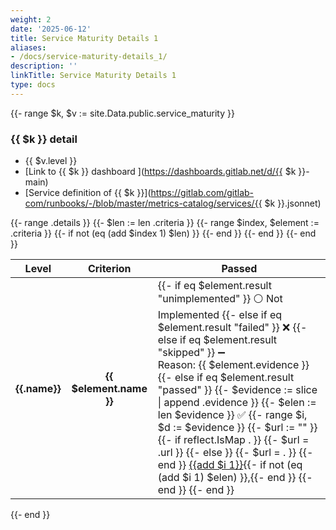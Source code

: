 ```yaml
---
weight: 2
date: '2025-06-12'
title: Service Maturity Details 1
aliases:
- /docs/service-maturity-details_1/
description: ''
linkTitle: Service Maturity Details 1
type: docs
---
```


{{- range $k, $v := site.Data.public.service_maturity }}

### {{ $k }} detail

- {{ $v.level }}
- [Link to {{ $k }} dashboard ](https://dashboards.gitlab.net/d/{{ $k }}-main)
- [Service definition of {{ $k }}](https://gitlab.com/gitlab-com/runbooks/-/blob/master/metrics-catalog/services/{{ $k }}.jsonnet)

<table>
    <thead>
        <tr>
            <th>Level</th>
            <th>Criterion</th>
            <th>Passed</th>
        </tr>
    </thead>
    <tbody>
        {{- range .details }}
        <tr>
        {{- $len := len .criteria }}
        <th rowspan="{{ $len }}">{{.name}}</th>
        {{- range $index, $element := .criteria }}
        <th>{{ $element.name }}</th>
        <td>
            {{- if eq $element.result "unimplemented" }}
            ⚪ Not Implemented
            {{- else if eq $element.result "failed" }}
            ❌
            {{- else if eq $element.result "skipped" }}
            ➖<br>Reason: {{ $element.evidence }}
            {{- else if eq $element.result "passed" }}
            {{- $evidence := slice | append .evidence }}
            {{- $elen := len $evidence }}
            ✅ {{- range $i, $d := $evidence }}
            {{- $url := "" }}
            {{- if reflect.IsMap . }}
                {{- $url = .url }}
            {{- else }}
                {{- $url = . }}
            {{- end }}
            <a href="{{urls.Parse $url}}">{{add $i 1}}</a>{{- if not (eq (add $i 1) $elen) }},{{- end }}
            {{- end }}
            {{- end }}
        </td>
        </tr>
        {{- if not (eq (add $index 1) $len) }}
        <tr>
        {{- end }}
        {{- end }}
        {{- end }}
    </tbody>
</table>
{{- end }}

